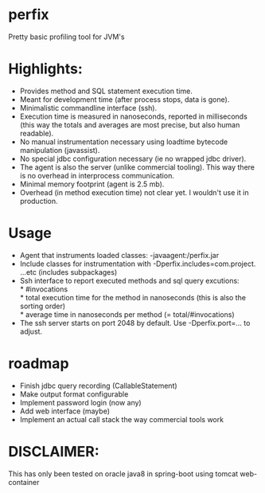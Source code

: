 # perfix
Pretty basic profiling tool for JVM's

# Highlights:
* Provides method and SQL statement execution time.
* Meant for development time (after process stops, data is gone). 
* Minimalistic commandline interface (ssh).
* Execution time is measured in nanoseconds, reported in milliseconds (this way the totals and averages are most precise, but also human readable).
* No manual instrumentation necessary using loadtime bytecode manipulation (javassist).
* No special jdbc configuration necessary (ie no wrapped jdbc driver).
* The agent is also the server (unlike commercial tooling). This way there is no overhead in interprocess communication.
* Minimal memory footprint (agent is 2.5 mb).
* Overhead (in method execution time) not clear yet. I wouldn't use it in production. 

# Usage
* Agent that instruments loaded classes: -javaagent:<path>/perfix.jar
* Include classes for instrumentation with -Dperfix.includes=com.project. ...etc (includes subpackages)
* Ssh interface to report executed methods and sql query excutions:
<br/> * #invocations
<br/> * total execution time for the method in nanoseconds (this is also the sorting order)
<br/> * average time in nanoseconds per method (= total/#invocations)
* The ssh server starts on port 2048 by default. Use -Dperfix.port=... to adjust.


# roadmap
* Finish jdbc query recording (CallableStatement)
* Make output format configurable
* Implement password login (now any)
* Add web interface (maybe)
* Implement an actual call stack the way commercial tools work

# DISCLAIMER:
This has only been tested on oracle java8 in spring-boot using tomcat web-container
